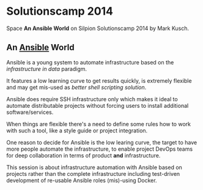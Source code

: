 # Solutionscamp 2014

Space **An Ansible World** on Silpion Solutionscamp 2014 by Mark Kusch.

## An [Ansible](https://ansible.com) World

Ansible is a young system to automate infrastructure based on the
*infrastructure in data* paradigm.


It features a low learning curve to get results quickly, is extremely
flexible and may get mis-used as *better shell scripting solution*.


Ansible does require SSH infrastructure only which makes it ideal to
automate distributable projects without forcing users to install
additional software/services.


When things are flexible there's a need to define some rules how to
work with such a tool, like a style guide or project integration.


One reason to decide for Ansible is the low learing curve, the target
to have more people automate the infrastructure, to enable project
DevOps teams for deep collaboration in terms of product **and**
infrastructure.


This session is about infrastructure automation with Ansible based
on projects rather than the complete infrastructure including test-driven
development of re-usable Ansible roles (mis)-using Docker.


<!-- vim: set nofen ts=4 sw=4 et: -->
